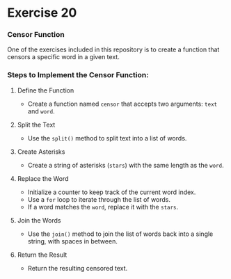 # Exercise 20

### Censor Function

One of the exercises included in this repository is to create a function that censors a specific word in a given text.

### Steps to Implement the Censor Function:

1. Define the Function

   - Create a function named `censor` that accepts two arguments: `text` and `word`.

2. Split the Text

   - Use the `split()` method to split text into a list of words.

3. Create Asterisks

   - Create a string of asterisks (`stars`) with the same length as the `word`.

4. Replace the Word

   - Initialize a counter to keep track of the current word index.
   - Use a `for` loop to iterate through the list of words.
   - If a word matches the `word`, replace it with the `stars`.

5. Join the Words

   - Use the `join()` method to join the list of words back into a single string, with spaces in between.

6. Return the Result

   - Return the resulting censored text.
